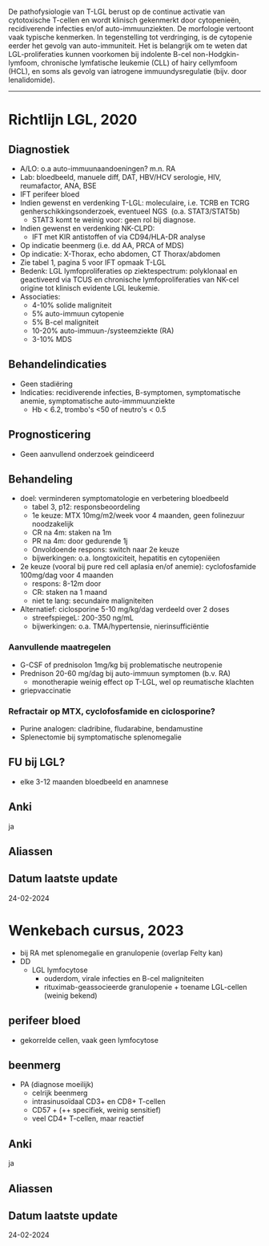 De pathofysiologie van T-LGL berust op de continue activatie van cytotoxische T-cellen en wordt klinisch gekenmerkt door cytopenieën, recidiverende infecties en/of auto-immuunziekten. De morfologie vertoont vaak typische kenmerken. In tegenstelling tot verdringing, is de cytopenie eerder het gevolg van auto-immuniteit. Het is belangrijk om te weten dat LGL-proliferaties kunnen voorkomen bij indolente B-cel non-Hodgkin-lymfoom, chronische lymfatische leukemie (CLL) of hairy cellymfoom (HCL), en soms als gevolg van iatrogene immuundysregulatie (bijv. door lenalidomide).
___
# Richtlijn LGL, 2020
## Diagnostiek
- A/LO: o.a auto-immuunaandoeningen? m.n. RA
- Lab: bloedbeeld, manuele diff, DAT, HBV/HCV serologie, HIV, reumafactor, ANA, BSE
- IFT perifeer bloed
- Indien gewenst en verdenking T-LGL: moleculaire, i.e. TCRB en TCRG genherschikkingsonderzoek, eventueel NGS  (o.a. STAT3/STAT5b)
	- STAT3 komt te weinig voor: geen rol bij diagnose.
- Indien gewenst en verdenking NK-CLPD:
	- IFT met KIR antistoffen of via CD94/HLA-DR analyse
- Op indicatie beenmerg (i.e. dd AA, PRCA of MDS)
- Op indicatie: X-Thorax, echo abdomen, CT Thorax/abdomen
- Zie tabel 1, pagina 5 voor IFT opmaak T-LGL
- Bedenk: LGL lymfoproliferaties op ziektespectrum: polyklonaal en geactiveerd via TCUS en chronische lymfoproliferaties van NK-cel origine tot klinisch evidente LGL leukemie.
- Associaties:
	- 4-10% solide maligniteit
	- 5% auto-immuun cytopenie
	- 5% B-cel maligniteit
	- 10-20% auto-immuun-/systeemziekte (RA)
	- 3-10% MDS
## Behandelindicaties
- Geen stadiëring
- Indicaties: recidiverende infecties, B-symptomen, symptomatische anemie, symptomatische auto-immmuunziekte
	- Hb < 6.2, trombo's <50 of neutro's < 0.5
## Prognosticering
- Geen aanvullend onderzoek geindiceerd
## Behandeling
- doel: verminderen symptomatologie en verbetering bloedbeeld
	- tabel 3, p12: responsbeoordeling
	- 1e keuze: MTX 10mg/m2/week voor 4 maanden, geen folinezuur noodzakelijk
	- CR na 4m: staken na 1m
	- PR na 4m: door gedurende 1j
	- Onvoldoende respons: switch naar 2e keuze
	- bijwerkingen: o.a. longtoxiciteit, hepatitis en cytopeniëen
- 2e keuze (vooral bij pure red cell aplasia en/of anemie): cyclofosfamide 100mg/dag voor 4 maanden
	- respons: 8-12m door
	- CR: staken na 1 maand
	- niet te lang: secundaire maligniteiten
- Alternatief: ciclosporine 5-10 mg/kg/dag verdeeld over 2 doses
	- streefspiegeL: 200-350 ng/mL
	- bijwerkingen: o.a. TMA/hypertensie, nierinsufficiëntie
### Aanvullende maatregelen
- G-CSF of prednisolon 1mg/kg bij problematische neutropenie
- Prednison 20-60 mg/dag bij auto-immuun symptomen (b.v. RA)
	- monotherapie weinig effect op T-LGL, wel op reumatische klachten
- griepvaccinatie
### Refractair op MTX, cyclofosfamide en ciclosporine?
- Purine analogen: cladribine, fludarabine, bendamustine
- Splenectomie bij symptomatische splenomegalie
## FU bij LGL?
- elke 3-12 maanden bloedbeeld en anamnese
## Anki
ja
## Aliassen
## Datum laatste update
24-02-2024



# Wenkebach cursus, 2023
- bij RA met splenomegalie en granulopenie (overlap Felty kan)
- DD
	- LGL lymfocytose
		- ouderdom, virale infecties en B-cel maligniteiten
		- rituximab-geassocieerde granulopenie + toename LGL-cellen (weinig bekend)
## perifeer bloed
- gekorrelde cellen, vaak geen lymfocytose
## beenmerg
- PA (diagnose moeilijk)
	- celrijk beenmerg
	- intrasinusoïdaal CD3+ en CD8+ T-cellen
	- CD57 + (++ specifiek, weinig sensitief)
	- veel CD4+ T-cellen, maar reactief
## Anki
ja
## Aliassen
## Datum laatste update
24-02-2024